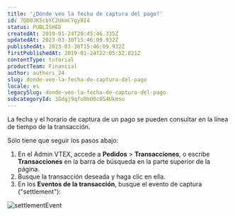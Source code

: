 ```yaml
---
title: '¿Dónde veo la fecha de captura del pago?'
id: 7DD0JK5cbYC2UkmCYgy8I4
status: PUBLISHED
createdAt: 2019-01-24T20:45:46.335Z
updatedAt: 2023-03-30T15:46:09.932Z
publishedAt: 2023-03-30T15:46:09.932Z
firstPublishedAt: 2019-01-24T22:05:52.821Z
contentType: tutorial
productTeam: Financial
author: authors_24
slug: donde-veo-la-fecha-de-captura-del-pago
locale: es
legacySlug: donde-veo-la-fecha-de-captura-del-pago
subcategoryId: 3Gdgj9qfu8mO0c0S4Ukmsu
---
```


La fecha y el horario de captura de un pago se pueden consultar en la línea de tiempo de la transacción.

Sólo tiene que seguir los pasos abajo:

1. En el Admin VTEX, accede a **Pedidos** > **Transacciones**, o escribe **Transacciones** en la barra de búsqueda en la parte superior de la página.
2. Busque la transacción deseada y haga clic en ella.
3. En los __Eventos de la transacción__, busque el evento de captura ("settlement"):

![settlementEvent](https://images.contentful.com/alneenqid6w5/2svl4ROF5OoG4G62QeQaAg/8f45a34ccbe4c03a178a89bcd8468957/settlementEvent.png)
